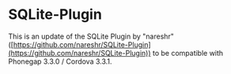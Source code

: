 SQLite-Plugin
=============

This is an update of the SQLite Plugin by "nareshr" ([https://github.com/nareshr/SQLite-Plugin](https://github.com/nareshr/SQLite-Plugin)) to be compatible with Phonegap 3.3.0 / Cordova 3.3.1.